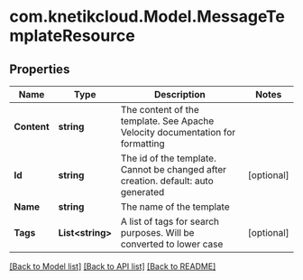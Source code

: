 # com.knetikcloud.Model.MessageTemplateResource
## Properties

Name | Type | Description | Notes
------------ | ------------- | ------------- | -------------
**Content** | **string** | The content of the template. See Apache Velocity documentation for formatting | 
**Id** | **string** | The id of the template. Cannot be changed after creation. default: auto generated | [optional] 
**Name** | **string** | The name of the template | 
**Tags** | **List&lt;string&gt;** | A list of tags for search purposes. Will be converted to lower case | [optional] 

[[Back to Model list]](../README.md#documentation-for-models) [[Back to API list]](../README.md#documentation-for-api-endpoints) [[Back to README]](../README.md)

